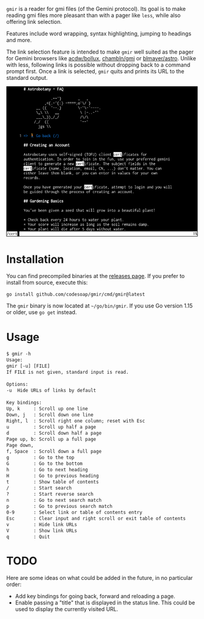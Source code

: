 `gmir` is a reader for gmi files (of the Gemini protocol). Its goal is
to make reading gmi files more pleasant than with a pager like `less`,
while also offering link selection.

Features include word wrapping, syntax highlighting, jumping to headings
and more.

The link selection feature is intended to make `gmir`
well suited as the pager for Gemini browsers like
[acdw/bollux](https://tildegit.org/acdw/bollux),
[chambln/gmi](https://sr.ht/~chambln/gmi/) or
[blmayer/astro](https://github.com/blmayer/astro). Unlike with less,
following links is possible without dropping back to a command prompt
first. Once a link is selected, `gmir` quits and prints its URL to the
standard output.

![screenshot of gmir](./screenshot.png)

# Installation
You can find precompiled binaries at the
[releases page](https://github.com/codesoap/gmir/releases). If you
prefer to install from source, execute this:

```
go install github.com/codesoap/gmir/cmd/gmir@latest
```

The `gmir` binary is now located at `~/go/bin/gmir`. If you use Go
version 1.15 or older, use `go get` instead.

# Usage
```
$ gmir -h
Usage:
gmir [-u] [FILE]
If FILE is not given, standard input is read.

Options:
-u  Hide URLs of links by default

Key bindings:
Up, k     : Scroll up one line
Down, j   : Scroll down one line
Right, l  : Scroll right one column; reset with Esc
u         : Scroll up half a page
d         : Scroll down half a page
Page up, b: Scroll up a full page
Page down,
f, Space  : Scroll down a full page
g         : Go to the top
G         : Go to the bottom
h         : Go to next heading
H         : Go to previous heading
t         : Show table of contents
/         : Start search
?         : Start reverse search
n         : Go to next search match
p         : Go to previous search match
0-9       : Select link or table of contents entry
Esc       : Clear input and right scroll or exit table of contents
v         : Hide link URLs
V         : Show link URLs
q         : Quit
```

# TODO
Here are some ideas on what could be added in the future, in no
particular order:
- Add key bindings for going back, forward and reloading a page.
- Enable passing a "title" that is displayed in the status line. This
  could be used to display the currently visited URL.
